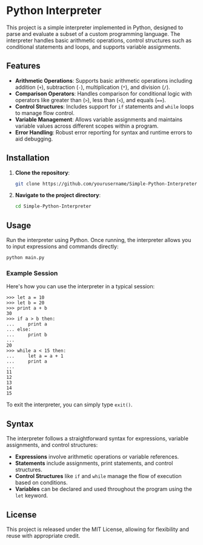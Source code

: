 # Python Interpreter

This project is a simple interpreter implemented in Python, designed to parse and evaluate a subset of a custom programming language. The interpreter handles basic arithmetic operations, control structures such as conditional statements and loops, and supports variable assignments.

## Features

- **Arithmetic Operations**: Supports basic arithmetic operations including addition (`+`), subtraction (`-`), multiplication (`*`), and division (`/`).
- **Comparison Operators**: Handles comparison for conditional logic with operators like greater than (`>`), less than (`<`), and equals (`==`).
- **Control Structures**: Includes support for `if` statements and `while` loops to manage flow control.
- **Variable Management**: Allows variable assignments and maintains variable values across different scopes within a program.
- **Error Handling**: Robust error reporting for syntax and runtime errors to aid debugging.

## Installation

1. **Clone the repository**:
   ```bash
   git clone https://github.com/yourusername/Simple-Python-Interpreter.git
   ```
2. **Navigate to the project directory**:
   ```bash
   cd Simple-Python-Interpreter
   ```

## Usage

Run the interpreter using Python. Once running, the interpreter allows you to input expressions and commands directly:

```bash
python main.py
```

### Example Session
Here's how you can use the interpreter in a typical session:

```
>>> let a = 10
>>> let b = 20
>>> print a + b
30
>>> if a > b then:
...     print a
... else:
...     print b
...
20
>>> while a < 15 then:
...     let a = a + 1
...     print a
...
11
12
13
14
15
```

To exit the interpreter, you can simply type `exit()`.

## Syntax

The interpreter follows a straightforward syntax for expressions, variable assignments, and control structures:

- **Expressions** involve arithmetic operations or variable references.
- **Statements** include assignments, print statements, and control structures.
- **Control Structures** like `if` and `while` manage the flow of execution based on conditions.
- **Variables** can be declared and used throughout the program using the `let` keyword.

## License

This project is released under the MIT License, allowing for flexibility and reuse with appropriate credit.

